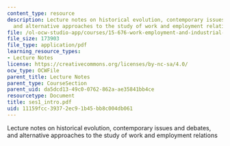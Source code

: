 ```yaml
---
content_type: resource
description: Lecture notes on historical evolution, contemporary issues and debates,
  and alternative approaches to the study of work and employment relations
file: /ol-ocw-studio-app/courses/15-676-work-employment-and-industrial-relations-theory-spring-2008/11159fcc39372ec91b45bb8c004db061_ses1_intro.pdf
file_size: 173903
file_type: application/pdf
learning_resource_types:
- Lecture Notes
license: https://creativecommons.org/licenses/by-nc-sa/4.0/
ocw_type: OCWFile
parent_title: Lecture Notes
parent_type: CourseSection
parent_uid: da5dcd13-49c0-0762-862a-ae35841bb4ce
resourcetype: Document
title: ses1_intro.pdf
uid: 11159fcc-3937-2ec9-1b45-bb8c004db061
---
```

Lecture notes on historical evolution, contemporary issues and debates, and alternative approaches to the study of work and employment relations